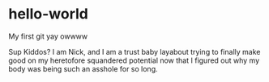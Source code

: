 # hello-world
My first git yay owwww

Sup Kiddos? I am Nick, and I am a trust baby layabout trying to finally make good on my heretofore squandered potential now that I figured out why my body was being such an asshole for so long.
